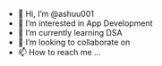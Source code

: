 - 👋 Hi, I’m @ashuu001
- 👀 I’m interested in App Development
- 🌱 I’m currently learning DSA
- 💞️ I’m looking to collaborate on 
- 📫 How to reach me ...

<!---
ashuu001/ashuu001 is a ✨ special ✨ repository because its `README.md` (this file) appears on your GitHub profile.
You can click the Preview link to take a look at your changes.
--->
